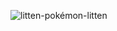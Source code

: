 
![litten-pokémon-litten](https://github.com/Davi8002/Davi8002/assets/164496370/a739ca52-9729-438c-9220-4a464bac7037)

